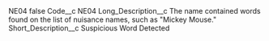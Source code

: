 <?xml version="1.0" encoding="UTF-8"?>
<CustomMetadata xmlns="http://soap.sforce.com/2006/04/metadata" xmlns:xsi="http://www.w3.org/2001/XMLSchema-instance" xmlns:xsd="http://www.w3.org/2001/XMLSchema">
    <label>NE04</label>
    <protected>false</protected>
    <values>
        <field>Code__c</field>
        <value xsi:type="xsd:string">NE04</value>
    </values>
    <values>
        <field>Long_Description__c</field>
        <value xsi:type="xsd:string">The name contained words found on the list of nuisance names, such as &quot;Mickey Mouse.&quot;</value>
    </values>
    <values>
        <field>Short_Description__c</field>
        <value xsi:type="xsd:string">Suspicious Word Detected</value>
    </values>
</CustomMetadata>
